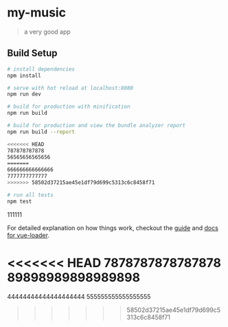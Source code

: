# my-music

> a very good app

## Build Setup

``` bash
# install dependencies
npm install

# serve with hot reload at localhost:8080
npm run dev

# build for production with minification
npm run build

# build for production and view the bundle analyzer report
npm run build --report

<<<<<<< HEAD
787878787878
56565656565656
=======
666666666666666
7777777777777
>>>>>>> 58502d37215ae45e1df79d699c5313c6c8458f71

# run all tests
npm test
```

111111

For detailed explanation on how things work, checkout the [guide](http://vuejs-templates.github.io/webpack/) and [docs for vue-loader](http://vuejs.github.io/vue-loader).

<<<<<<< HEAD
7878787878787878
89898989898989898
=======
44444444444444444444
555555555555555555
>>>>>>> 58502d37215ae45e1df79d699c5313c6c8458f71



